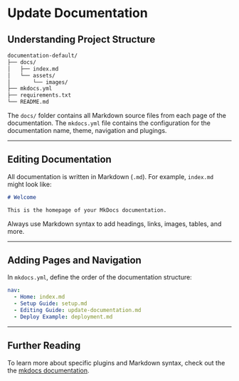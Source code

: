 # Update Documentation

## Understanding Project Structure

```bash
documentation-default/
├── docs/
│   ├── index.md
│   └── assets/
│       └── images/
├── mkdocs.yml
├── requirements.txt
└── README.md
```

The `docs/` folder contains all Markdown source files from each page of the documentation. The `mkdocs.yml` file contains the configuration for the documentation name, theme, navigation and plugings.

---

## Editing Documentation

All documentation is written in Markdown (`.md`). For example, `index.md` might look like:

```md title="index.md"
# Welcome

This is the homepage of your MkDocs documentation.
```

Always use Markdown syntax to add headings, links, images, tables, and more.

---

## Adding Pages and Navigation

In `mkdocs.yml`, define the order of the documentation structure:

```yaml title="mkdocs.yml" linenums="8"
nav:
  - Home: index.md
  - Setup Guide: setup.md
  - Editing Guide: update-documentation.md
  - Deploy Example: deployment.md
```

---

## Further Reading

To learn more about specific plugins and Markdown syntax, check out the the [mkdocs documentation](https://www.mkdocs.org/).